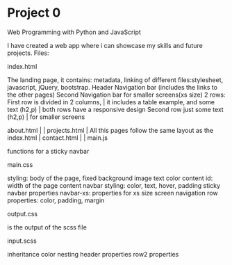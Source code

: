 # Project 0

Web Programming with Python and JavaScript

I have created a web app where i can showcase my skills and future projects.
Files:

index.html

The landing page, it contains: metadata, linking of different files:stylesheet, javascript, jQuery, bootstrap. 
Header 
Navigation bar (includes the links to the other pages)
Second Navigation bar for smaller screens(xs size) 
2 rows: First row is divided in 2 columns,         |
 it includes a table example, and some text (h2,p) | both rows have a responsive design
        Second row just some text (h2,p)           | for smaller screens


about.html        |
                  |
projects.html     | All this pages follow the same layout as the index.html
                  |
contact.html      |
                  |
main.js

functions for a sticky navbar

main.css  

styling: body of the page, fixed background image
text color
content id: width of the page content
navbar styling: color, text, hover, padding
sticky navbar properties
navbar-xs: properties for xs size screen navigation
row properties: color, padding, margin

output.css

is the output of the scss file

input.scss

inheritance color
nesting
header properties
row2 properties